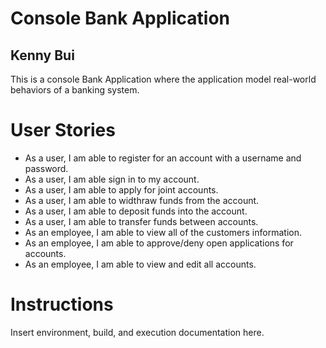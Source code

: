 # Console Bank Application
## Kenny Bui
This is a console Bank Application where the application model real-world behaviors of a banking system.
# User Stories
- As a user, I am able to register for an account with a username and password.
- As a user, I am able sign in to my account.
- As a user, I am able to apply for joint accounts.
- As a user, I am able to widthraw funds from the account.
- As a user, I am able to deposit funds into the account.
- As a user, I am able to transfer funds between accounts.
- As an employee, I am able to view all of the customers information.
- As an employee, I am able to approve/deny open applications for accounts.
- As an employee, I am able to view and edit all accounts.

# Instructions
Insert environment, build, and execution documentation here.